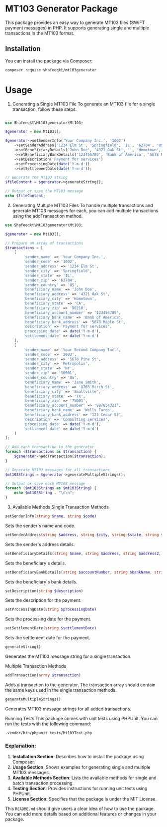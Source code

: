 # MT103 Generator Package

This package provides an easy way to generate MT103 files (SWIFT payment messages) in PHP. It supports generating single and multiple transactions in the MT103 format.

## Installation

You can install the package via Composer:

```bash
composer require shafeeqkt/mt103generator
```
# Usage
1. Generating a Single MT103 File
To generate an MT103 file for a single transaction, follow these steps:

```php

use Shafeeqkt\Mt103generator\Mt103;

$generator = new Mt103();

$generator->setSenderInfo('Your Company Inc.', '1002')
    ->setSenderAddress('1234 Elm St', 'Springfield', 'IL', '62704', 'US')
    ->setBeneficiaryDetails('John Doe', '4321 Oak St', '', 'Hometown', 'CA', '90210')
    ->setBeneficiaryBankDetails('123456789', 'Bank of America', '5678 Maple St', '')
    ->setDescription('Payment for services')
    ->setProcessingDate(date('Y-m-d'))
    ->setSettlementDate(date('Y-m-d'));

// Generate the MT103 string
$fileContent = $generator->generateString();

// Output or save the MT103 message
echo $fileContent;
```


2. Generating Multiple MT103 Files
To handle multiple transactions and generate MT103 messages for each, you can add multiple transactions using the addTransaction method.
```php
use Shafeeqkt\Mt103generator\Mt103;

$generator = new Mt103();

// Prepare an array of transactions
$transactions = [
    [
        'sender_name' => 'Your Company Inc.',
        'sender_code' => '1002',
        'sender_address' => '1234 Elm St',
        'sender_city' => 'Springfield',
        'sender_state' => 'IL',
        'sender_zip' => '62704',
        'sender_country' => 'US',
        'beneficiary_name' => 'John Doe',
        'beneficiary_address' => '4321 Oak St',
        'beneficiary_city' => 'Hometown',
        'beneficiary_state' => 'CA',
        'beneficiary_zip' => '90210',
        'beneficiary_account_number' => '123456789',
        'beneficiary_bank_name' => 'Bank of America',
        'beneficiary_bank_address' => '5678 Maple St',
        'description' => 'Payment for services',
        'processing_date' => date('Y-m-d'),
        'settlement_date' => date('Y-m-d')
    ],
    [
        'sender_name' => 'Your Second Company Inc.',
        'sender_code' => '2003',
        'sender_address' => '5678 Pine St',
        'sender_city' => 'Metropolis',
        'sender_state' => 'NY',
        'sender_zip' => '10001',
        'sender_country' => 'US',
        'beneficiary_name' => 'Jane Smith',
        'beneficiary_address' => '8765 Birch St',
        'beneficiary_city' => 'Smallville',
        'beneficiary_state' => 'TX',
        'beneficiary_zip' => '75001',
        'beneficiary_account_number' => '987654321',
        'beneficiary_bank_name' => 'Wells Fargo',
        'beneficiary_bank_address' => '123 Cedar St',
        'description' => 'Consulting services',
        'processing_date' => date('Y-m-d'),
        'settlement_date' => date('Y-m-d')
    ]
];

// Add each transaction to the generator
foreach ($transactions as $transaction) {
    $generator->addTransaction($transaction);
}

// Generate MT103 messages for all transactions
$mt103Strings = $generator->generateMultipleStrings();

// Output or save each MT103 message
foreach ($mt103Strings as $mt103String) {
    echo $mt103String . "\n\n";
}
```



3. Available Methods
Single Transaction Methods
```php
setSenderInfo(string $name, string $code)
```
Sets the sender's name and code.
```php
setSenderAddress(string $address, string $city, string $state, string $zip, string $country)
```
Sets the sender's address details.
```php
setBeneficiaryDetails(string $name, string $address, string $address2, string $city, string $state, string $zip)
```
Sets the beneficiary's details.
```php
setBeneficiaryBankDetails(string $accountNumber, string $bankName, string $bankAddress)
```
Sets the beneficiary's bank details.
```php
setDescription(string $description)
```
Sets the description for the payment.
```php
setProcessingDate(string $processingDate)
```

Sets the processing date for the payment.
```php
setSettlementDate(string $settlementDate)

```

Sets the settlement date for the payment.
```php
generateString()
```
Generates the MT103 message string for a single transaction.

Multiple Transaction Methods

```php
addTransaction(array $transaction)
```
Adds a transaction to the generator. The transaction array should contain the same keys used in the single transaction methods.
```php
generateMultipleStrings()
```

Generates MT103 message strings for all added transactions.



Running Tests
This package comes with unit tests using PHPUnit. You can run the tests with the following command:

```bash
.vendor/bin/phpunit tests/Mt103Test.php

```

### Explanation:

1. **Installation Section**: Describes how to install the package using Composer.
2. **Usage Section**: Shows examples for generating single and multiple MT103 messages.
3. **Available Methods Section**: Lists the available methods for single and batch transaction processing.
4. **Testing Section**: Provides instructions for running unit tests using PHPUnit.
5. **License Section**: Specifies that the package is under the MIT License.

This `README.md` should give users a clear idea of how to use the package. You can add more details based on additional features or changes in your package.

